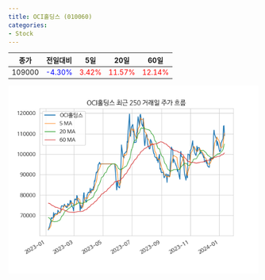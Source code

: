 ```yaml
---
title: OCI홀딩스 (010060)
categories:
- Stock
---
```


|종가|전일대비|5일|20일|60일|
|----|--------|---|----|----|
|109000|<span style="color: blue">-4.30%</span>|<span style="color: red">3.42%</span>|<span style="color: red">11.57%</span>|<span style="color: red">12.14%</span>|

<!-- more -->

![010060](/assets/images/stock/010060.png)